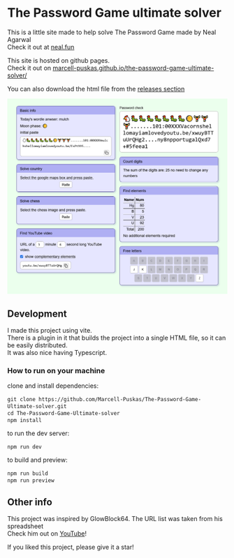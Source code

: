 # The Password Game ultimate solver

This is a little site made to help solve The Password Game made by Neal Agarwal \
Check it out at [neal.fun](https://neal.fun)


This site is hosted on github pages. \
Check it out on [marcell-puskas.github.io/the-password-game-ultimate-solver/](https://marcell-puskas.github.io/the-password-game-ultimate-solver/)

You can also download the html file from the [releases section](https://github.com/Marcell-Puskas/The-Password-Game-Ultimate-solver/releases)

![site image](site.png)

## Development

I made this project using vite. \
There is a plugin in it that builds the project into a single HTML file, so it can be easily distributed. \
It was also nice having Typescript.

### How to run on your machine

clone and install dependencies:
```
git clone https://github.com/Marcell-Puskas/The-Password-Game-Ultimate-solver.git
cd The-Password-Game-Ultimate-solver
npm install
```

to run the dev server:
```
npm run dev
```

to build and preview:
```
npm run build
npm run preview
```

## Other info

This project was inspired by GlowBlock64.
The URL list was taken from his spreadsheet \
Check him out on [YouTube](https://www.youtube.com/@glowblock64/)!

If you liked this project, please give it a star!